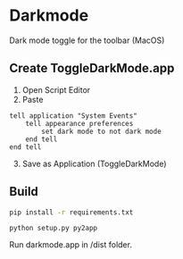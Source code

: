 # Darkmode

Dark mode toggle for the toolbar (MacOS)

## Create ToggleDarkMode.app

1. Open Script Editor
2. Paste

```appscript
tell application "System Events"
    tell appearance preferences
        set dark mode to not dark mode
    end tell
end tell
```
3. Save as Application (ToggleDarkMode)

## Build

```bash
pip install -r requirements.txt
```
```
python setup.py py2app
```

Run darkmode.app in /dist folder.
